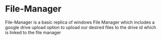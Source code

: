 # File-Manager
File-Manager is a basic replica of windows File Manager which includes a google drive upload option to upload our desired files to the drive id which is linked to the file manager
